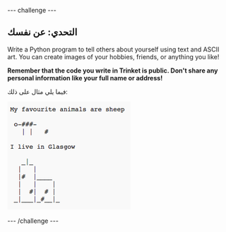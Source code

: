 \--- challenge \---

## التحدي: عن نفسك

Write a Python program to tell others about yourself using text and ASCII art. You can create images of your hobbies, friends, or anything you like!

**Remember that the code you write in Trinket is public. Don't share any personal information like your full name or address!**

فيما يلي مثال على ذلك:

![screenshot](images/me-about.png)

\--- /challenge \---